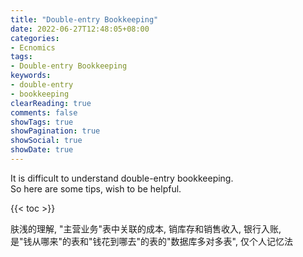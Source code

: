 ```yaml
---
title: "Double-entry Bookkeeping"
date: 2022-06-27T12:48:05+08:00
categories:
- Ecnomics
tags:
- Double-entry Bookkeeping
keywords:
- double-entry
- bookkeeping
clearReading: true
comments: false
showTags: true
showPagination: true
showSocial: true
showDate: true
---
```


It is difficult to understand double-entry bookkeeping.  
So here are some tips, wish to be helpful.

<!--more-->

{{< toc >}}

肤浅的理解, "主营业务"表中关联的成本, 销库存和销售收入, 银行入账,   
是"钱从哪来"的表和"钱花到哪去"的表的"数据库多对多表", 仅个人记忆法

